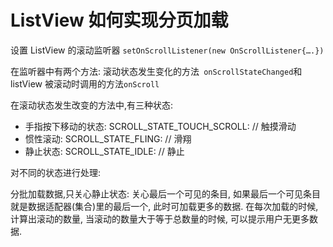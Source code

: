 # **ListView 如何实现分页加载**

设置 ListView 的滚动监听器 `setOnScrollListener(new OnScrollListener{….})` 

在监听器中有两个方法: 滚动状态发生变化的方法` onScrollStateChanged`和 listView 被滚动时调用的方法`onScroll`


在滚动状态发生改变的方法中,有三种状态: 
* 手指按下移动的状态: SCROLL\_STATE\_TOUCH\_SCROLL: \/\/ 触摸滑动 
* 惯性滚动: SCROLL\_STATE\_FLING: \/\/ 滑翔
* 静止状态: SCROLL\_STATE\_IDLE: \/\/ 静止

对不同的状态进行处理: 



分批加载数据,只关心静止状态: 关心最后一个可见的条目, 如果最后一个可见条目就是数据适配器\(集合\)里的最后一个, 此时可加载更多的数据. 在每次加载的时候, 计算出滚动的数量, 当滚动的数量大于等于总数量的时候, 可以提示用户无更多数据.

